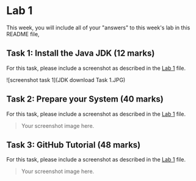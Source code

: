 # Lab 1

This week, you will include all of your "answers" to this week's lab in this README file, 

## Task 1: Install the Java JDK (12 marks)

For this task, please include a screenshot as described in the [Lab 1](./lab1.md) file.

![screenshot task 1](JDK download Task 1.JPG)


## Task 2: Prepare your System (40 marks)

For this task, please include a screenshot as described in the [Lab 1](./lab1.md) file.

> Your screenshot image here.


## Task 3: GitHub Tutorial (48 marks)

For this task, please include a screenshot as described in the [Lab 1](./lab1.md) file.

> Your screenshot image here.
